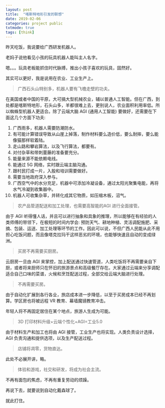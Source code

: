 ```yaml
---
layout: post
title:  "喀斯特地形引发的联想"
date: 2019-02-06
categories: project public
txtmode: true
tags: [think]
---
```


昨天吃饭，我说要给广西研发机器人。

老妈子说他看见小孩的玩具机器人能叫主人名字。

嗯。。。玩具老板能抓住时代脉搏，推出小孩子喜欢的玩具，固然好。

其实可以更好，我是说用在农业、工业生产上。

>广西石头山特别多，机器人要有飞檐走壁的功夫。

在美国或者中国的平原，大可搞大型机械农业，辅以普通人工智能。但在广西，到处都是喀斯特地形，石头山多，羊都很难上去，更别说人，农业面积利用率低。所以蜘蛛型机器人更适合。除了云端大脑 AGI (通用人工智能) 要做好，还需要在下面这几个方面下功夫: 

1. 广西雨多，机器人需要防潮防水。
2. 有可能计算错误导致从山崖上掉落，制作材料要么造价低，要么耐摔，要么能像猫那样软着陆。
3. 走山路和攀岩算法，以及飞行算法，都要有。
4. 对付杂草和带刺蔓藤的准备要充分。
5. 能量来源不能依赖电线。
6. 能通过 5G 网络，实时跟云端主脑沟通。
7. 跟村民打成一片，入股和培训需要做好。
8. 需要当地政府深入参与。
9. 广西空气中的水分充足，机器中可添加冷凝设备，通过太阳光聚集电能，再将水气冷凝到收集器中。
10. 机器人可收集杂草，并转化成其它物质，如压缩木板，沼气。


>农产品管道配送和加工处理，也需要高智能的AGI 进行全面接管。

由于 AGI 听得懂人话，并且可以进行抽象和具象的推理，所以能够在有经验的人类师傅的带领下，在极短的时间内学会: 预防天气、耕地种植、灵活调配施肥、采摘、包装、运送、加工处理等环节的工作。因此可以说，不但广西人民能从此不用担心吃饭问题，而且像塔克拉玛干这样恶劣的环境，也能够快速且自动的变成绿洲。

>买房不再需要买厨房。

云厨房一旦由 AGI 来掌控，加上配送通过快速管道，人类吃饭将不再需要亲自下厨，或者将来厨师只在怀旧的旅游景点和高级餐厅存在。大家通过云端来分享调配适合自己口味的菜谱，火候和烹饪配送过程，全部交给云端大脑进行处理。

>不再需要买房。

由于自动化扩展到各行各业，旅店成本进一步降低，以至于买房成本已经不再划算。学区房也将被远程 VR 教育、幕墙魔镜教育冲击。

年轻人将不再固定居住在某个地点，旅游人生成为可能。

>3D 打印材料升级+云端个性化+AGI=工业5.0

由于材料生产和加工也将由 AGI 接管，工业生产也将实现。人类负责设计选择， AGI 负责沟通和提供选项，以及生产配送过程。


>店铺将凋零，货物直达。

此处不必展开讲，略。

>体验和游戏，社交和研发，将成为社会主流。

不再有面包的焦虑，不再有重复劳动的烦躁。


再说下去，就要说到自动化戴森球了。

就此打住。

